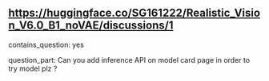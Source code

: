 ## https://huggingface.co/SG161222/Realistic_Vision_V6.0_B1_noVAE/discussions/1

contains_question: yes

question_part: Can you add inference API on model card page in order to try model plz ?